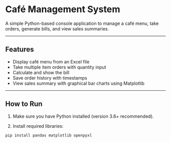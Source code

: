 # Café Management System

A simple Python-based console application to manage a café menu, take orders, generate bills, and view sales summaries.

---

## Features

- Display café menu from an Excel file
- Take multiple item orders with quantity input
- Calculate and show the bill
- Save order history with timestamps
- View sales summary with graphical bar charts using Matplotlib

---

## How to Run

1. Make sure you have Python installed (version 3.6+ recommended).

2. Install required libraries:

```bash
pip install pandas matplotlib openpyxl
